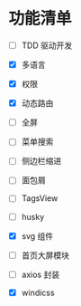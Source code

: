 # 功能清单

- [ ] TDD 驱动开发

- [x] 多语言

- [x] 权限

- [x] 动态路由

- [ ] 全屏

- [ ] 菜单搜索

- [ ] 侧边栏缩进

- [ ] 面包屑

- [ ] TagsView

- [ ] husky

- [x] svg 组件

- [ ] 首页大屏模块

- [ ] axios 封装

- [x] windicss
